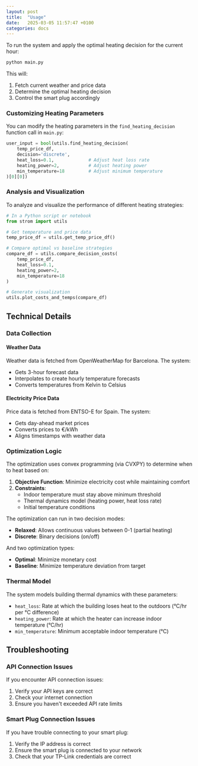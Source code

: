 ```yaml
---
layout: post
title:  "Usage"
date:   2025-03-05 11:57:47 +0100
categories: docs
---
```

To run the system and apply the optimal heating decision for the current hour:

```bash
python main.py
```

This will:
1. Fetch current weather and price data
2. Determine the optimal heating decision
3. Control the smart plug accordingly

### Customizing Heating Parameters

You can modify the heating parameters in the `find_heating_decision` function call in `main.py`:

```python
user_input = bool(utils.find_heating_decision(
    temp_price_df,
    decision='discrete',
    heat_loss=0.1,             # Adjust heat loss rate
    heating_power=2,           # Adjust heating power
    min_temperature=18         # Adjust minimum temperature
)[0][0])
```

### Analysis and Visualization

To analyze and visualize the performance of different heating strategies:

```python
# In a Python script or notebook
from strom import utils

# Get temperature and price data
temp_price_df = utils.get_temp_price_df()

# Compare optimal vs baseline strategies
compare_df = utils.compare_decision_costs(
    temp_price_df,
    heat_loss=0.1,
    heating_power=2,
    min_temperature=18
)

# Generate visualization
utils.plot_costs_and_temps(compare_df)
```

## Technical Details

### Data Collection

#### Weather Data

Weather data is fetched from OpenWeatherMap for Barcelona. The system:
- Gets 3-hour forecast data
- Interpolates to create hourly temperature forecasts
- Converts temperatures from Kelvin to Celsius

#### Electricity Price Data

Price data is fetched from ENTSO-E for Spain. The system:
- Gets day-ahead market prices
- Converts prices to €/kWh
- Aligns timestamps with weather data

### Optimization Logic

The optimization uses convex programming (via CVXPY) to determine when to heat based on:

1. **Objective Function**: Minimize electricity cost while maintaining comfort
2. **Constraints**:
   - Indoor temperature must stay above minimum threshold
   - Thermal dynamics model (heating power, heat loss rate)
   - Initial temperature conditions

The optimization can run in two decision modes:
- **Relaxed**: Allows continuous values between 0-1 (partial heating)
- **Discrete**: Binary decisions (on/off)

And two optimization types:
- **Optimal**: Minimize monetary cost
- **Baseline**: Minimize temperature deviation from target

### Thermal Model

The system models building thermal dynamics with these parameters:

- `heat_loss`: Rate at which the building loses heat to the outdoors (°C/hr per °C difference)
- `heating_power`: Rate at which the heater can increase indoor temperature (°C/hr)
- `min_temperature`: Minimum acceptable indoor temperature (°C)

## Troubleshooting

### API Connection Issues

If you encounter API connection issues:
1. Verify your API keys are correct
2. Check your internet connection
3. Ensure you haven't exceeded API rate limits

### Smart Plug Connection Issues

If you have trouble connecting to your smart plug:
1. Verify the IP address is correct
2. Ensure the smart plug is connected to your network
3. Check that your TP-Link credentials are correct